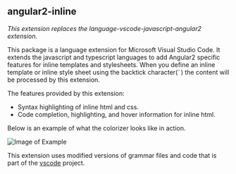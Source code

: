 ## angular2-inline

*This extension replaces the language-vscode-javascript-angular2 extension.*

This package is a language extension for Microsoft Visual Studio Code.  It extends the javascript and
typescript languages to add Angular2 specific features for inline templates and stylesheets.
When you define an inline template or inline style sheet using the backtick character(`` ` ``) the
content will be processed by this extension.

The features provided by this extension:
* Syntax highlighting of inline html and css.
* Code completion, highlighting, and hover information for inline html.

Below is an example of what the colorizer looks like in action.

![Image of Example](https://github.com/natewallace/angular2-inline/raw/master/images/example.png)

This extension uses modified versions of grammar files and code that is part of
the [vscode](https://github.com/Microsoft/vscode) project.
